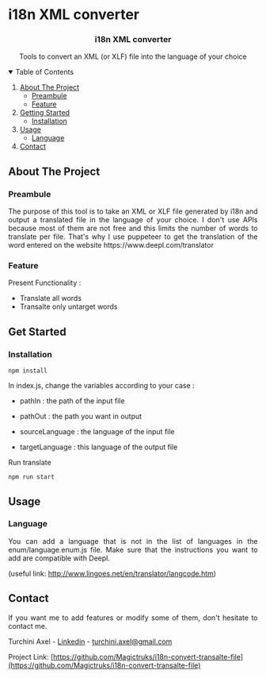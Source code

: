 # i18n XML converter

<p align="center">

<h3 align="center">i18n XML converter</h3>

  <p align="center">
    Tools to convert an XML (or XLF) file into the language of your choice
  </p>

<details open="open">
  <summary>Table of Contents</summary>
  <ol>
    <li>
      <a href="#about-the-project">About The Project</a>
      <ul>
        <li><a href="#preambule">Preambule</a></li>
         <li><a href="#feature">Feature</a></li>
      </ul>
    </li>
    <li>
      <a href="#getting-started">Getting Started</a>
      <ul>
        <li><a href="#installation">Installation</a></li>
      </ul>
    </li>
    <li>
      <a href="#usage">Usage</a>
      <ul>
        <li><a href="#language">Language</a></li>
      </ul>
    </li>
    <li><a href="#contact">Contact</a></li>
  </ol>
</details>

## About The Project

### Preambule

<p align="justify">
    The purpose of this tool is to take an XML or XLF file generated by i18n and output a translated file in the language of your choice.
    I don't use APIs because most of them are not free and this limits the number of words to translate per file. That's why I use puppeteer to get the translation of the word entered on the website https://www.deepl.com/translator
</p>

### Feature

Present Functionality :

- Translate all words
- Transalte only untarget words


## Get Started

### Installation

  ```shell
  npm install
  ```

In index.js, change the variables according to your case :

- pathIn : the path of the input file
- pathOut : the path you want in output

- sourceLanguage : the language of the input file
- targetLanguage : this language of the output file

Run translate

  ```shell
  npm run start
  ```
## Usage

### Language

<p align="justify">You can add a language that is not in the list of languages in the enum/language.enum.js file. Make sure that the instructions you want to add are compatible with Deepl.

(useful link: http://www.lingoes.net/en/translator/langcode.htm)</p>


## Contact

<p align="justify">If you want me to add features or modify some of them, don't hesitate to contact me.</p>

Turchini Axel - [Linkedin](www.linkedin.com/in/axelturchini) - turchini.axel@gmail.com

Project Link: [https://github.com/Magictruks/i18n-convert-transalte-file](https://github.com/Magictruks/i18n-convert-transalte-file)
